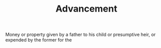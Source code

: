 ---
title: Advancement
letter: A
permalink: "/definitions/bld-advancement.html"
body: Money or property given by a father to his child or presumptive heir, or expended
  by the former for the
published_at: '2018-07-07'
source: Black's Law Dictionary 2nd Ed (1910)
layout: post
---